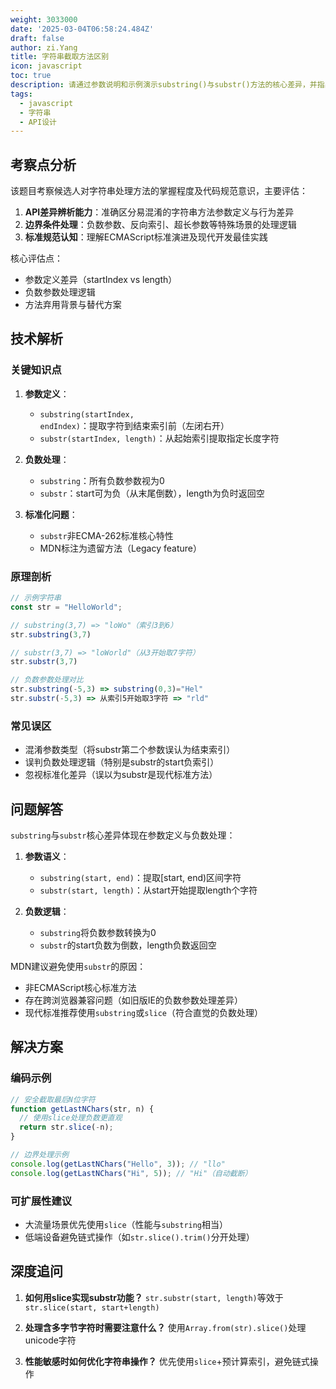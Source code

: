 ```yaml
---
weight: 3033000
date: '2025-03-04T06:58:24.484Z'
draft: false
author: zi.Yang
title: 字符串截取方法区别
icon: javascript
toc: true
description: 请通过参数说明和示例演示substring()与substr()方法的核心差异，并指出为什么MDN文档建议开发者避免使用substr()方法？
tags:
  - javascript
  - 字符串
  - API设计
---
```


## 考察点分析

该题目考察候选人对字符串处理方法的掌握程度及代码规范意识，主要评估：

1. **API差异辨析能力**：准确区分易混淆的字符串方法参数定义与行为差异
2. **边界条件处理**：负数参数、反向索引、超长参数等特殊场景的处理逻辑
3. **标准规范认知**：理解ECMAScript标准演进及现代开发最佳实践

核心评估点：

- 参数定义差异（startIndex vs length）
- 负数参数处理逻辑
- 方法弃用背景与替代方案

## 技术解析

### 关键知识点

1. **参数定义**：
   - `substring(startIndex, endIndex)`：提取字符到结束索引前（左闭右开）
   - `substr(startIndex, length)`：从起始索引提取指定长度字符

2. **负数处理**：
   - `substring`：所有负数参数视为0
   - `substr`：start可为负（从末尾倒数），length为负时返回空

3. **标准化问题**：
   - `substr`非ECMA-262标准核心特性
   - MDN标注为遗留方法（Legacy feature）

### 原理剖析

```javascript
// 示例字符串
const str = "HelloWorld";

// substring(3,7) => "loWo"（索引3到6）
str.substring(3,7) 

// substr(3,7) => "loWorld"（从3开始取7字符）
str.substr(3,7) 

// 负数参数处理对比
str.substring(-5,3) => substring(0,3)="Hel"
str.substr(-5,3) => 从索引5开始取3字符 => "rld"
```

### 常见误区

- 混淆参数类型（将substr第二个参数误认为结束索引）
- 误判负数处理逻辑（特别是substr的start负索引）
- 忽视标准化差异（误以为substr是现代标准方法）

## 问题解答

`substring`与`substr`核心差异体现在参数定义与负数处理：

1. **参数语义**：
   - `substring(start, end)`：提取[start, end)区间字符
   - `substr(start, length)`：从start开始提取length个字符

2. **负数逻辑**：
   - `substring`将负数参数转换为0
   - `substr`的start负数为倒数，length负数返回空

MDN建议避免使用`substr`的原因：

- 非ECMAScript核心标准方法
- 存在跨浏览器兼容问题（如旧版IE的负数参数处理差异）
- 现代标准推荐使用`substring`或`slice`（符合直觉的负数处理）

## 解决方案

### 编码示例

```javascript
// 安全截取最后N位字符
function getLastNChars(str, n) {
  // 使用slice处理负数更直观
  return str.slice(-n); 
}

// 边界处理示例
console.log(getLastNChars("Hello", 3)); // "llo"
console.log(getLastNChars("Hi", 5)); // "Hi"（自动截断）
```

### 可扩展性建议

- 大流量场景优先使用`slice`（性能与`substring`相当）
- 低端设备避免链式操作（如`str.slice().trim()`分开处理）

## 深度追问

1. **如何用slice实现substr功能？**
   `str.substr(start, length)`等效于`str.slice(start, start+length)`

2. **处理含多字节字符时需要注意什么？**
   使用`Array.from(str).slice()`处理unicode字符

3. **性能敏感时如何优化字符串操作？**
   优先使用`slice`+预计算索引，避免链式操作
